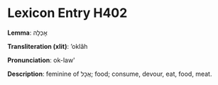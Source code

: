 # Lexicon Entry H402

**Lemma**: אׇכְלָה

**Transliteration (xlit)**: ʼoklâh

**Pronunciation**: ok-law'

**Description**:
feminine of אֻכָל; food; consume, devour, eat, food, meat.

